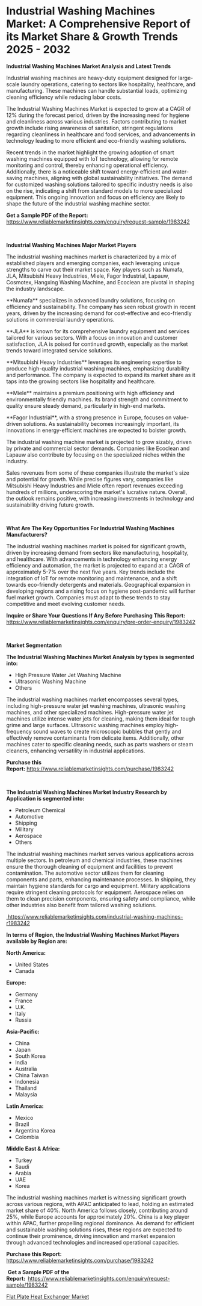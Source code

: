 <p><h1>Industrial Washing Machines Market: A Comprehensive Report of its Market Share & Growth Trends 2025 - 2032</h1></p><p><strong>Industrial Washing Machines Market Analysis and Latest Trends</strong></p>
<p><p>Industrial washing machines are heavy-duty equipment designed for large-scale laundry operations, catering to sectors like hospitality, healthcare, and manufacturing. These machines can handle substantial loads, optimizing cleaning efficiency while reducing labor costs.</p><p>The Industrial Washing Machines Market is expected to grow at a CAGR of 12% during the forecast period, driven by the increasing need for hygiene and cleanliness across various industries. Factors contributing to market growth include rising awareness of sanitation, stringent regulations regarding cleanliness in healthcare and food services, and advancements in technology leading to more efficient and eco-friendly washing solutions.</p><p>Recent trends in the market highlight the growing adoption of smart washing machines equipped with IoT technology, allowing for remote monitoring and control, thereby enhancing operational efficiency. Additionally, there is a noticeable shift toward energy-efficient and water-saving machines, aligning with global sustainability initiatives. The demand for customized washing solutions tailored to specific industry needs is also on the rise, indicating a shift from standard models to more specialized equipment. This ongoing innovation and focus on efficiency are likely to shape the future of the industrial washing machine sector.</p></p>
<p><strong>Get a Sample PDF of the Report:&nbsp;</strong> <a href="https://www.reliablemarketinsights.com/enquiry/request-sample/1983242?utm_campaign=3204&utm_medium=2&utm_source=Github&utm_content=ia&utm_term=10042025&utm_id=industrial-washing-machines">https://www.reliablemarketinsights.com/enquiry/request-sample/1983242</a></p>
<p>&nbsp;</p>
<p><strong>Industrial Washing Machines Major Market Players</strong></p>
<p><p>The industrial washing machines market is characterized by a mix of established players and emerging companies, each leveraging unique strengths to carve out their market space. Key players such as Numafa, JLA, Mitsubishi Heavy Industries, Miele, Fagor Industrial, Lapauw, Cosmotex, Hangxing Washing Machine, and Ecoclean are pivotal in shaping the industry landscape.</p><p>**Numafa** specializes in advanced laundry solutions, focusing on efficiency and sustainability. The company has seen robust growth in recent years, driven by the increasing demand for cost-effective and eco-friendly solutions in commercial laundry operations.</p><p>**JLA** is known for its comprehensive laundry equipment and services tailored for various sectors. With a focus on innovation and customer satisfaction, JLA is poised for continued growth, especially as the market trends toward integrated service solutions.</p><p>**Mitsubishi Heavy Industries** leverages its engineering expertise to produce high-quality industrial washing machines, emphasizing durability and performance. The company is expected to expand its market share as it taps into the growing sectors like hospitality and healthcare.</p><p>**Miele** maintains a premium positioning with high efficiency and environmentally friendly machines. Its brand strength and commitment to quality ensure steady demand, particularly in high-end markets.</p><p>**Fagor Industrial**, with a strong presence in Europe, focuses on value-driven solutions. As sustainability becomes increasingly important, its innovations in energy-efficient machines are expected to bolster growth.</p><p>The industrial washing machine market is projected to grow sizably, driven by private and commercial sector demands. Companies like Ecoclean and Lapauw also contribute by focusing on the specialized niches within the industry.</p><p>Sales revenues from some of these companies illustrate the market's size and potential for growth. While precise figures vary, companies like Mitsubishi Heavy Industries and Miele often report revenues exceeding hundreds of millions, underscoring the market's lucrative nature. Overall, the outlook remains positive, with increasing investments in technology and sustainability driving future growth.</p></p>
<p>&nbsp;</p>
<p><strong>What Are The Key Opportunities For Industrial Washing Machines Manufacturers?</strong></p>
<p><p>The industrial washing machines market is poised for significant growth, driven by increasing demand from sectors like manufacturing, hospitality, and healthcare. With advancements in technology enhancing energy efficiency and automation, the market is projected to expand at a CAGR of approximately 5-7% over the next five years. Key trends include the integration of IoT for remote monitoring and maintenance, and a shift towards eco-friendly detergents and materials. Geographical expansion in developing regions and a rising focus on hygiene post-pandemic will further fuel market growth. Companies must adapt to these trends to stay competitive and meet evolving customer needs.</p></p>
<p><strong>Inquire or Share Your Questions If Any Before Purchasing This Report:</strong> <a href="https://www.reliablemarketinsights.com/enquiry/pre-order-enquiry/1983242?utm_campaign=3204&utm_medium=2&utm_source=Github&utm_content=ia&utm_term=10042025&utm_id=industrial-washing-machines">https://www.reliablemarketinsights.com/enquiry/pre-order-enquiry/1983242</a></p>
<p>&nbsp;</p>
<p><strong>Market Segmentation</strong></p>
<p><strong>The Industrial Washing Machines Market Analysis by types is segmented into:</strong></p>
<p><ul><li>High Pressure Water Jet Washing Machine</li><li>Ultrasonic Washing Machine</li><li>Others</li></ul></p>
<p><p>The industrial washing machines market encompasses several types, including high-pressure water jet washing machines, ultrasonic washing machines, and other specialized machines. High-pressure water jet machines utilize intense water jets for cleaning, making them ideal for tough grime and large surfaces. Ultrasonic washing machines employ high-frequency sound waves to create microscopic bubbles that gently and effectively remove contaminants from delicate items. Additionally, other machines cater to specific cleaning needs, such as parts washers or steam cleaners, enhancing versatility in industrial applications.</p></p>
<p><strong>Purchase this Report:&nbsp;</strong><a href="https://www.reliablemarketinsights.com/purchase/1983242?utm_campaign=3204&utm_medium=2&utm_source=Github&utm_content=ia&utm_term=10042025&utm_id=industrial-washing-machines">https://www.reliablemarketinsights.com/purchase/1983242</a></p>
<p>&nbsp;</p>
<p><strong>The Industrial Washing Machines Market Industry Research by Application is segmented into:</strong></p>
<p><ul><li>Petroleum Chemical</li><li>Automotive</li><li>Shipping</li><li>Military</li><li>Aerospace</li><li>Others</li></ul></p>
<p><p>The industrial washing machines market serves various applications across multiple sectors. In petroleum and chemical industries, these machines ensure the thorough cleaning of equipment and facilities to prevent contamination. The automotive sector utilizes them for cleaning components and parts, enhancing maintenance processes. In shipping, they maintain hygiene standards for cargo and equipment. Military applications require stringent cleaning protocols for equipment. Aerospace relies on them to clean precision components, ensuring safety and compliance, while other industries also benefit from tailored washing solutions.</p></p>
<p><a href="https://www.reliablemarketinsights.com/industrial-washing-machines-r1983242?utm_campaign=3204&utm_medium=2&utm_source=Github&utm_content=ia&utm_term=10042025&utm_id=industrial-washing-machines">&nbsp;https://www.reliablemarketinsights.com/industrial-washing-machines-r1983242</a></p>
<p><strong>In terms of Region, the Industrial Washing Machines Market Players available by Region are:</strong></p>
<p>
    <p> <strong> North America: </strong>
        <ul>
            <li>United States</li>
            <li>Canada</li>
        </ul>
        </p> 
    <p> <strong> Europe: </strong>
        <ul>
            <li>Germany</li>
            <li>France</li>
            <li>U.K.</li>
            <li>Italy</li>
            <li>Russia</li>
        </ul>
        </p> 
    <p> <strong> Asia-Pacific: </strong>
        <ul>
            <li>China</li>
            <li>Japan</li>
            <li>South Korea</li>
            <li>India</li>
            <li>Australia</li>
            <li>China Taiwan</li>
            <li>Indonesia</li>
            <li>Thailand</li>
            <li>Malaysia</li>
        </ul>
        </p> 
    <p> <strong> Latin America: </strong>
        <ul>
            <li>Mexico</li>
            <li>Brazil</li>
            <li>Argentina Korea</li>
            <li>Colombia</li>
        </ul>
        </p> 
    <p> <strong> Middle East & Africa: </strong>
        <ul>
            <li>Turkey</li>
            <li>Saudi</li>
            <li>Arabia</li>
            <li>UAE</li>
            <li>Korea</li>
        </ul>
    </p>
    </p>
<p><p>The industrial washing machines market is witnessing significant growth across various regions, with APAC anticipated to lead, holding an estimated market share of 40%. North America follows closely, contributing around 25%, while Europe accounts for approximately 20%. China is a key player within APAC, further propelling regional dominance. As demand for efficient and sustainable washing solutions rises, these regions are expected to continue their prominence, driving innovation and market expansion through advanced technologies and increased operational capacities.</p></p>
<p><strong>Purchase this Report: </strong><a href="https://www.reliablemarketinsights.com/purchase/1983242?utm_campaign=3204&utm_medium=2&utm_source=Github&utm_content=ia&utm_term=10042025&utm_id=industrial-washing-machines">https://www.reliablemarketinsights.com/purchase/1983242</a></p>
<p>&nbsp;<strong>Get a Sample PDF of the Report:&nbsp;&nbsp;</strong><a href="https://www.reliablemarketinsights.com/enquiry/request-sample/1983242?utm_campaign=3204&utm_medium=2&utm_source=Github&utm_content=ia&utm_term=10042025&utm_id=industrial-washing-machines">https://www.reliablemarketinsights.com/enquiry/request-sample/1983242</a></p>
<p><strong></strong></p>
<p><p><a href="https://github.com/pelahotayabe/Market-Research-Report-List-1/blob/main/flat-plate-heat-exchanger-market.md?utm_campaign=3204&utm_medium=2&utm_source=Github&utm_content=ia&utm_term=10042025&utm_id=industrial-washing-machines">Flat Plate Heat Exchanger Market</a></p></p>